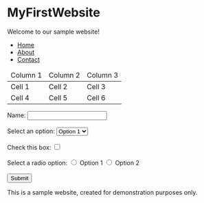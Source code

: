 # MyFirstWebsite
<!DOCTYPE html>
<html>
<head>
  <meta charset="UTF-8">
  <meta name="description" content="This is a sample website">
  <title>Sample Website</title>
</head>
<body>
  <div>
    <p>Welcome to our sample website!</p>
    <ul>
      <li><a href="#">Home</a></li>
      <li><a href="#">About</a></li>
      <li><a href="#">Contact</a></li>
    </ul>
  </div>
  <div>
    <table>
      <thead>
        <tr>
          <td>Column 1</td>
          <td>Column 2</td>
          <td>Column 3</td>
        </tr>
      </thead>
      <tbody>
        <tr>
          <td>Cell 1</td>
          <td>Cell 2</td>
          <td>Cell 3</td>
        </tr>
        <tr>
          <td>Cell 4</td>
          <td>Cell 5</td>
          <td>Cell 6</td>
        </tr>
      </tbody>
    </table>
  </div>
  <div>
    <form>
      <label for="name">Name:</label>
      <input type="text" id="name" name="name"><br><br>
      <label for="select">Select an option:</label>
      <select id="select" name="select">
        <option value="option1">Option 1</option>
        <option value="option2">Option 2</option>
        <option value="option3">Option 3</option>
      </select><br><br>
      <label for="checkbox">Check this box:</label>
      <input type="checkbox" id="checkbox" name="checkbox"><br><br>
      <label for="radio">Select a radio option:</label>
      <input type="radio" id="radio1" name="radio" value="option1">
      <label for="radio1">Option 1</label>
      <input type="radio" id="radio2" name="radio" value="option2">
      <label for="radio2">Option 2</label><br><br>
      <input type="submit" value="Submit">
    </form>
  </div>
  <span>This is a sample website, created for demonstration purposes only.</span>
</body>
</html>
